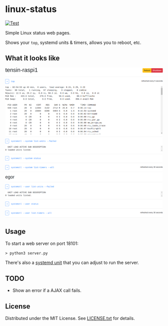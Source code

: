 linux-status
============

[![Test](https://github.com/egor-tensin/linux-status/actions/workflows/test.yml/badge.svg)](https://github.com/egor-tensin/linux-status/actions/workflows/test.yml)

Simple Linux status web pages.

Shows your `top`, systemd units & timers, allows you to reboot, etc.

What it looks like
------------------

![Example page][example]

[example]: img/example.png "Example page"

Usage
-----

To start a web server on port 18101:

    > python3 server.py

There's also a [systemd unit] that you can adjust to run the server.

[systemd unit]: dist/systemd/linux-status.service

TODO
----

* Show an error if a AJAX call fails.

License
-------
Distributed under the MIT License.
See [LICENSE.txt] for details.

[LICENSE.txt]: LICENSE.txt
